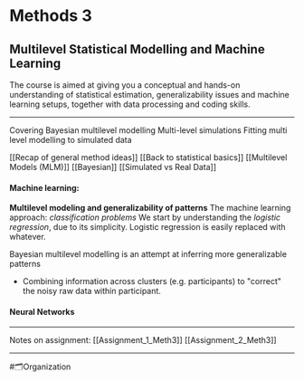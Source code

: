 # Methods 3
## Multilevel Statistical Modelling and Machine Learning
The course is aimed at giving you a conceptual and hands-on understanding of statistical estimation, generalizability issues and machine learning setups, together with data processing and coding skills.

___
Covering Bayesian multilevel modelling
Multi-level simulations
Fitting multi level modelling to simulated data

[[Recap of general method ideas]]
[[Back to statistical basics]]
[[Multilevel Models (MLM)]]
[[Bayesian]]
[[Simulated vs Real Data]]


#### Machine learning:
**Multilevel modeling and generalizability of patterns**
The machine learning approach: *classification problems*
We start by understanding the *logistic regression*, due to its simplicity. Logistic regression is easily replaced with whatever.

Bayesian multilevel modelling is an attempt at inferring more generalizable patterns
- Combining information across clusters (e.g. participants) to "correct" the noisy raw data within participant.


#### Neural Networks




___



Notes on assignment:
[[Assignment_1_Meth3]]
[[Assignment_2_Meth3]]


___
#🗂️Organization 






